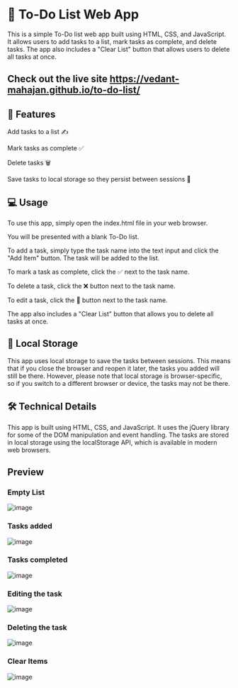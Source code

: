 # 📝 To-Do List Web App

This is a simple To-Do list web app built using HTML, CSS, and JavaScript. It allows users to add tasks to a list, mark tasks as complete, and delete tasks. The app also includes a "Clear List" button that allows users to delete all tasks at once.

## Check out the live site https://vedant-mahajan.github.io/to-do-list/

## 🚀 Features
Add tasks to a list ✍️

Mark tasks as complete ✅

Delete tasks 🗑️

Save tasks to local storage so they persist between sessions 💾

## 💻 Usage
To use this app, simply open the index.html file in your web browser. 


You will be presented with a blank To-Do list. 

To add a task, simply type the task name into the text input and click the "Add Item" button. The task will be added to the list.

To mark a task as complete, click the ✅ next to the task name. 

To delete a task, click the ❌ button next to the task name.

To edit a task, click the 📝 button next to the task name.

The app also includes a "Clear List" button that allows you to delete all tasks at once.

## 💾 Local Storage
This app uses local storage to save the tasks between sessions. This means that if you close the browser and reopen it later, the tasks you added will still be there. However, please note that local storage is browser-specific, so if you switch to a different browser or device, the tasks may not be there.

## 🛠️ Technical Details
This app is built using HTML, CSS, and JavaScript. It uses the jQuery library for some of the DOM manipulation and event handling. The tasks are stored in local storage using the localStorage API, which is available in modern web browsers.

## Preview

### Empty List
![image](https://user-images.githubusercontent.com/88843623/230449130-64941f46-1f29-4c51-b70c-faa42bcd9b7f.png)


### Tasks added
![image](https://user-images.githubusercontent.com/88843623/230449316-13d53af1-1c12-4865-9634-74dcccee6122.png)


### Tasks completed
![image](https://user-images.githubusercontent.com/88843623/230449374-5223d235-0bcd-4979-bcee-6639f3a5025f.png)


### Editing the task
![image](https://user-images.githubusercontent.com/88843623/230449476-231eba33-edaf-4d8d-a76c-7f118c593e4e.png)


### Deleting the task
![image](https://user-images.githubusercontent.com/88843623/230449558-76b9e807-5361-40c9-bdd3-845ee45b7954.png)


### Clear Items
![image](https://user-images.githubusercontent.com/88843623/230449642-5c974b8d-856f-475f-8cff-470b5154f515.png)
